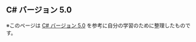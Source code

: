 ## C# バージョン 5.0

※このページは [C# バージョン 5.0](https://docs.microsoft.com/ja-jp/dotnet/csharp/whats-new/csharp-version-history#c-version-50) を参考に自分の学習のために整理したものです。
